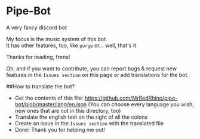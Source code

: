 # Pipe-Bot
A very fancy discord bot

My focus is the music system of this bot.\
It has other features, too, like `purge` or... well, that's it

Thanks for reading, frens!

Oh, and if you want to contribute, you can report bugs & request new features in the `Issues section` on this page or
add translations for the bot. 

##How to translate the bot?
- Get the contents of this file: https://github.com/MrRedRhino/pipe-bot/blob/master/lang/en.json (You can choose every language you wish, new ones that are not in this directory, too)
- Translate the english text on the right of all the colons
- Create an issue in the `Issues section` with the translated file
- Done! Thank you for helping me out!
